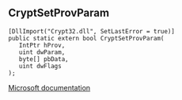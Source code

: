 ## CryptSetProvParam

```
[DllImport("Crypt32.dll", SetLastError = true)]
public static extern bool CryptSetProvParam(
   IntPtr hProv,
   uint dwParam,
   byte[] pbData,
   uint dwFlags
);
```

[Microsoft documentation](https://docs.microsoft.com/en-us/windows/win32/api/wincrypt/nf-wincrypt-cryptsetprovparam)

